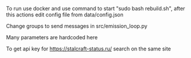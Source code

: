 To run use docker and use command to start "sudo bash rebuild.sh", after this actions edit config file from data/config.json

Change groups to send messages in src/emission_loop.py

Many parameters are hardcoded here

To get api key for https://stalcraft-status.ru/ search on the same site